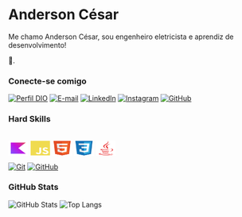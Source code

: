 # Anderson César
Me chamo Anderson César, sou engenheiro eletricista e aprendiz de desenvolvimento!

🌱.

### Conecte-se comigo
[![Perfil DIO](https://img.shields.io/badge/-Meu%20Perfil%20na%20DIO-30A3DC?style=for-the-badge)](https://web.dio.me/users/anderson_cbcl3?tab=skills)
[![E-mail](https://img.shields.io/badge/-Gmail-%23333?style=for-the-badge&logo=gmail&logoColor=white)](mailto:anderson.cbcl3@gmail.com)
[![LinkedIn](https://img.shields.io/badge/-LinkedIn-%230077B5?style=for-the-badge&logo=linkedin&logoColor=white)](https://www.linkedin.com/in/andersoncesarbarbosa/)
[![Instagram](https://img.shields.io/badge/-Instagram-%23E4405F?style=for-the-badge&logo=instagram&logoColor=white)](https://instagram.com/andersoncesar_)
[![GitHub](https://img.shields.io/badge/-GitHub-%23333?style=for-the-badge&logo=github&logoColor=white)](https://github.com/AndersonCBCL)



### Hard Skills
<div style="display: inline_block"><br>
  <img align="center" alt="And-KOTLIN" height="30" width="40" src="https://raw.githubusercontent.com/devicons/devicon/master/icons/kotlin/kotlin-original.svg">
  <img align="center" alt="And-Js" height="30" width="40" src="https://raw.githubusercontent.com/devicons/devicon/master/icons/javascript/javascript-plain.svg">
  <img align="center" alt="And-HTML" height="30" width="40" src="https://raw.githubusercontent.com/devicons/devicon/master/icons/html5/html5-original.svg">
  <img align="center" alt="And-CSS" height="30" width="40" src="https://raw.githubusercontent.com/devicons/devicon/master/icons/css3/css3-original.svg">
  <img align="center" alt="And-JAVA" height="30" width="40" src="https://raw.githubusercontent.com/devicons/devicon/master/icons/java/java-plain.svg">

</div>

[![Git](https://img.shields.io/badge/Git-000?style=for-the-badge&logo=git&logoColor=E94D5F)](https://git-scm.com/doc) 
[![GitHub](https://img.shields.io/badge/GitHub-000?style=for-the-badge&logo=github&logoColor=30A3DC)](https://docs.github.com/)

### GitHub Stats
![GitHub Stats](https://github-readme-stats.vercel.app/api?username=AndersonCBCL&theme=dark&show_icons=true&hide_title=true&hide=stars)
![Top Langs](https://github-readme-stats-git-masterrstaa-rickstaa.vercel.app/api/top-langs/?username=AndersonCBCL&layout=compact&&theme=dark)


<!--
## Olá! 👋 Me chamo Anderson César, sou engenheiro eletricista e aprendiz de desenvolvimento!

- 🌱 Estou estudando pelo Santander Bootcamp 2023 -  Mobile Android com Kotlin na DIO.

<div style="display: inline_block"><br>
  <img align="center" alt="And-KOTLIN" height="30" width="40" src="https://raw.githubusercontent.com/devicons/devicon/master/icons/kotlin/kotlin-original.svg">
  <img align="center" alt="And-Js" height="30" width="40" src="https://raw.githubusercontent.com/devicons/devicon/master/icons/javascript/javascript-plain.svg">
  <img align="center" alt="And-HTML" height="30" width="40" src="https://raw.githubusercontent.com/devicons/devicon/master/icons/html5/html5-original.svg">
  <img align="center" alt="And-CSS" height="30" width="40" src="https://raw.githubusercontent.com/devicons/devicon/master/icons/css3/css3-original.svg">
  <img align="center" alt="And-JAVA" height="30" width="40" src="https://raw.githubusercontent.com/devicons/devicon/master/icons/java/java-plain.svg">

</div>
  
  ##
 
<div> 
  <a href="https://instagram.com/andersoncesar_" target="_blank"><img src="https://img.shields.io/badge/-Instagram-%23E4405F?style=for-the-badge&logo=instagram&logoColor=white" target="_blank"></a>
 	<a href = "mailto:anderson.cbcl3@gmail.com"><img src="https://img.shields.io/badge/-Gmail-%23333?style=for-the-badge&logo=gmail&logoColor=white" target="_blank"></a>
  <a href="https://www.linkedin.com/in/andersoncesarbarbosa/" target="_blank"><img src="https://img.shields.io/badge/-LinkedIn-%230077B5?style=for-the-badge&logo=linkedin&logoColor=white" target="_blank"></a> 
  
</div>


**AndersonCBCL/AndersonCBCL** is a ✨ _special_ ✨ repository because its `README.md` (this file) appears on your GitHub profile.

Here are some ideas to get you started:

- 🔭 I’m currently working on ...
- 🌱 I’m currently learning ...
- 👯 I’m looking to collaborate on ...
- 🤔 I’m looking for help with ...
- 💬 Ask me about ...
- 📫 How to reach me: ...
- 😄 Pronouns: ...
- ⚡ Fun fact: ...
-->
